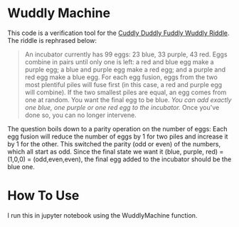 # Wuddly Machine
This code is a verification tool for the [Cuddly Duddly Fuddly Wuddly Riddle](https://www.youtube.com/watch?v=z-ZEfxAL9SI). The riddle is rephrased below:
> An incubator currently has 99 eggs: 23 blue, 33 purple, 43 red. Eggs combine in pairs until only one is left: a red and blue egg make a purple egg; a blue and purple egg make a red egg; and a purple and red egg make a blue egg. For each egg fusion, eggs from the two most plentiful piles will fuse first (in this case, a red and purple egg will combine). If the two smallest piles are equal, an egg comes from one at random. You want the final egg to be blue. _You can add exactly one blue, one purple or one red egg to the incubator._ Once you've done so, you can no longer intervene.

The question boils down to a parity operation on the number of eggs: Each egg fusion will reduce the number of eggs by 1 for two piles and increase it by 1 for the other. This switched the parity (odd or even) of the numbers, which all start as odd. Since the final state we want it (blue, purple, red) = (1,0,0) = (odd,even,even), the final egg added to the incubator should be the blue one.

# How To Use
I run this in jupyter notebook using the WuddlyMachine function.
